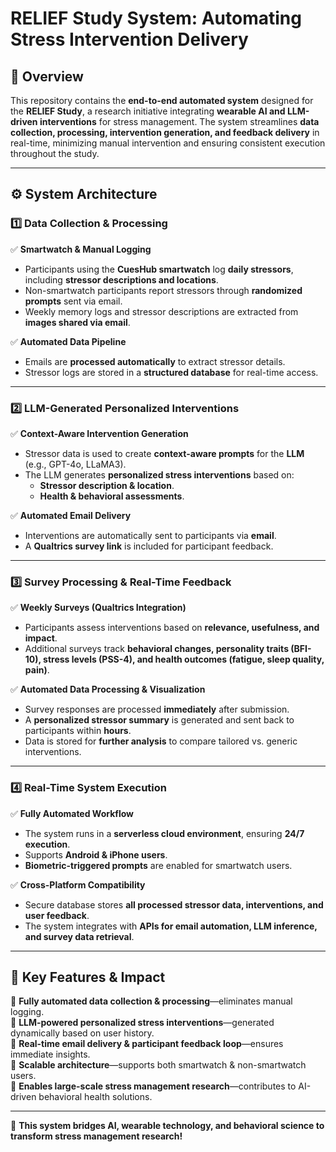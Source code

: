 # **RELIEF Study System: Automating Stress Intervention Delivery**  

## **📌 Overview**  
This repository contains the **end-to-end automated system** designed for the **RELIEF Study**, a research initiative integrating **wearable AI and LLM-driven interventions** for stress management. The system streamlines **data collection, processing, intervention generation, and feedback delivery** in real-time, minimizing manual intervention and ensuring consistent execution throughout the study.  

---

## **⚙️ System Architecture**  

### **1️⃣ Data Collection & Processing**  
✅ **Smartwatch & Manual Logging**  
- Participants using the **CuesHub smartwatch** log **daily stressors**, including **stressor descriptions and locations**.  
- Non-smartwatch participants report stressors through **randomized prompts** sent via email.  
- Weekly memory logs and stressor descriptions are extracted from **images shared via email**.  

✅ **Automated Data Pipeline**  
- Emails are **processed automatically** to extract stressor details.  
- Stressor logs are stored in a **structured database** for real-time access.  

---

### **2️⃣ LLM-Generated Personalized Interventions**  
✅ **Context-Aware Intervention Generation**  
- Stressor data is used to create **context-aware prompts** for the **LLM** (e.g., GPT-4o, LLaMA3).  
- The LLM generates **personalized stress interventions** based on:  
  - **Stressor description & location**.  
  - **Health & behavioral assessments**.  

✅ **Automated Email Delivery**  
- Interventions are automatically sent to participants via **email**.  
- A **Qualtrics survey link** is included for participant feedback.  

---

### **3️⃣ Survey Processing & Real-Time Feedback**  
✅ **Weekly Surveys (Qualtrics Integration)**  
- Participants assess interventions based on **relevance, usefulness, and impact**.  
- Additional surveys track **behavioral changes, personality traits (BFI-10), stress levels (PSS-4), and health outcomes (fatigue, sleep quality, pain)**.  

✅ **Automated Data Processing & Visualization**  
- Survey responses are processed **immediately** after submission.  
- A **personalized stressor summary** is generated and sent back to participants within **hours**.  
- Data is stored for **further analysis** to compare tailored vs. generic interventions.  

---

### **4️⃣ Real-Time System Execution**  
✅ **Fully Automated Workflow**  
- The system runs in a **serverless cloud environment**, ensuring **24/7 execution**.  
- Supports **Android & iPhone users**.  
- **Biometric-triggered prompts** are enabled for smartwatch users.  

✅ **Cross-Platform Compatibility**  
- Secure database stores **all processed stressor data, interventions, and user feedback**.  
- The system integrates with **APIs for email automation, LLM inference, and survey data retrieval**.  

---

## **🚀 Key Features & Impact**  
🔹 **Fully automated data collection & processing**—eliminates manual logging.  
🔹 **LLM-powered personalized stress interventions**—generated dynamically based on user history.  
🔹 **Real-time email delivery & participant feedback loop**—ensures immediate insights.  
🔹 **Scalable architecture**—supports both smartwatch & non-smartwatch users.  
🔹 **Enables large-scale stress management research**—contributes to AI-driven behavioral health solutions.  

---

🚀 **This system bridges AI, wearable technology, and behavioral science to transform stress management research!**  